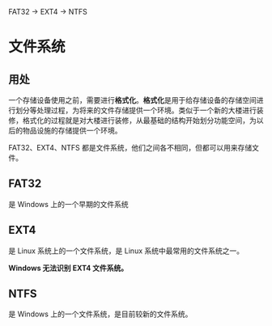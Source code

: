 FAT32 -> EXT4 -> NTFS

# 文件系统

## 用处

一个存储设备使用之前，需要进行**格式化**。**格式化**是用于给存储设备的存储空间进行划分等处理过程，为将来的文件存储提供一个环境。类似于一个新的大楼进行装修，格式化的过程就是对大楼进行装修，从最基础的结构开始划分功能空间，为以后的物品设施的存储提供一个环境。

FAT32、EXT4、NTFS 都是文件系统，他们之间各不相同，但都可以用来存储文件。

## FAT32

是 Windows 上的一个早期的文件系统

## EXT4

是 Linux 系统上的一个文件系统，是 Linux 系统中最常用的文件系统之一。

**Windows 无法识别 EXT4 文件系统。**

## NTFS

是 Windows 上的一个文件系统，是目前较新的文件系统。